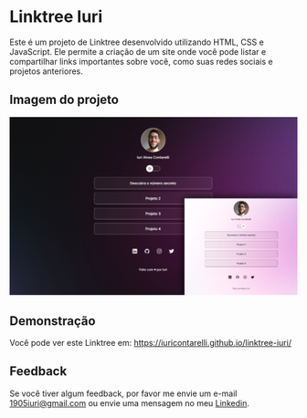 
# Linktree Iuri

Este é um projeto de Linktree desenvolvido utilizando HTML, CSS e JavaScript. Ele permite a criação de um site onde você pode listar e compartilhar links importantes sobre você, como suas redes sociais e projetos anteriores.


## Imagem do projeto

![Imagem do projeto.](https://github.com/iuricontarelli/linktree-iuri/blob/main/assets/screenshot-proj.png)


## Demonstração

Você pode ver este Linktree em: https://iuricontarelli.github.io/linktree-iuri/


## Feedback

Se você tiver algum feedback, por favor me envie um e-mail 1905iuri@gmail.com ou envie uma mensagem no meu [Linkedin](https://www.linkedin.com/in/iuricontarelli/).

